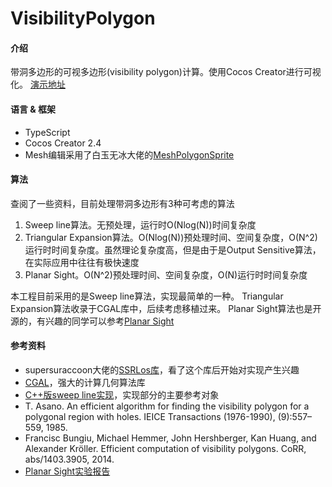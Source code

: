 # VisibilityPolygon

#### 介绍
带洞多边形的可视多边形(visibility polygon)计算。使用Cocos Creator进行可视化。
[演示地址](https://caogtaa.github.io/VisibilityPolygonDemo/)


#### 语言 & 框架
* TypeScript
* Cocos Creator 2.4
* Mesh编辑采用了白玉无冰大佬的[MeshPolygonSprite](https://github.com/baiyuwubing/cocos-creator-examples.git)


#### 算法
查阅了一些资料，目前处理带洞多边形有3种可考虑的算法
1. Sweep line算法。无预处理，运行时O(Nlog(N))时间复杂度
2. Triangular Expansion算法。O(Nlog(N))预处理时间、空间复杂度，O(N^2)运行时时间复杂度。虽然理论复杂度高，但是由于是Output Sensitive算法，在实际应用中往往有极快速度
3. Planar Sight。O(N^2)预处理时间、空间复杂度，O(N)运行时时间复杂度

本工程目前采用的是Sweep line算法，实现最简单的一种。
Triangular Expansion算法收录于CGAL库中，后续考虑移植过来。
Planar Sight算法也是开源的，有兴趣的同学可以参考[Planar Sight](https://github.com/BichengLUO/PlanarSight)


#### 参考资料
* supersuraccoon大佬的[SSRLos库](https://gitee.com/supersuraccoon/ssrlos-cocoscreator_v2)，看了这个库后开始对实现产生兴趣
* [CGAL](https://github.com/CGAL/cgal)，强大的计算几何算法库
* [C++版sweep line实现](https://github.com/trylock/visibility)，实现部分的主要参考对象
* T. Asano. An efficient algorithm for finding the visibility polygon for a polygonal region with holes. IEICE Transactions (1976-1990), (9):557–559, 1985.
* Francisc Bungiu, Michael Hemmer, John Hershberger, Kan Huang, and Alexander Kröller. Efficient computation of visibility polygons. CoRR, abs/1403.3905, 2014.
* [Planar Sight实验报告](https://dsa.cs.tsinghua.edu.cn/~deng/cg/project/2015s/2015s-a.pdf)

